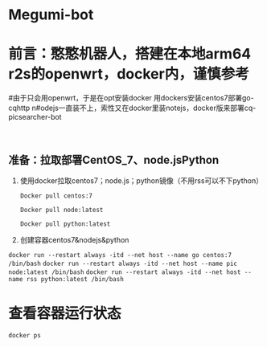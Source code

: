 # Megumi-bot
# 前言：憨憨机器人，搭建在本地arm64 r2s的openwrt，docker内，谨慎参考
#由于只会用openwrt，于是在opt安装docker  用dockers安装centos7部署go-cqhttp
n#odejs一直装不上，索性又在docker里装notejs，docker版来部署cq-picsearcher-bot

&nbsp;

## 准备：拉取部署CentOS_7、node.jsPython

1. 使用docker拉取centos7；node.js；python镜像（不用rss可以不下python）

   `Docker pull centos:7`

   `Docker pull node:latest`
  
   `Docker pull python:latest`

2. 创建容器centos7&nodejs&python

`docker run --restart always -itd --net host --name go centos:7 /bin/bash`
`docker run --restart always -itd --net host --name pic node:latest /bin/bash`
`docker run --restart always -itd --net host --name rss python:latest /bin/bash`

# 查看容器运行状态

`docker ps`
